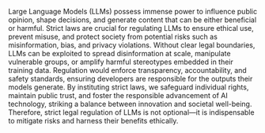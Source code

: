 Large Language Models (LLMs) possess immense power to influence public opinion, shape decisions, and generate content that can be either beneficial or harmful. Strict laws are crucial for regulating LLMs to ensure ethical use, prevent misuse, and protect society from potential risks such as misinformation, bias, and privacy violations. Without clear legal boundaries, LLMs can be exploited to spread disinformation at scale, manipulate vulnerable groups, or amplify harmful stereotypes embedded in their training data. Regulation would enforce transparency, accountability, and safety standards, ensuring developers are responsible for the outputs their models generate. By instituting strict laws, we safeguard individual rights, maintain public trust, and foster the responsible advancement of AI technology, striking a balance between innovation and societal well-being. Therefore, strict legal regulation of LLMs is not optional—it is indispensable to mitigate risks and harness their benefits ethically.